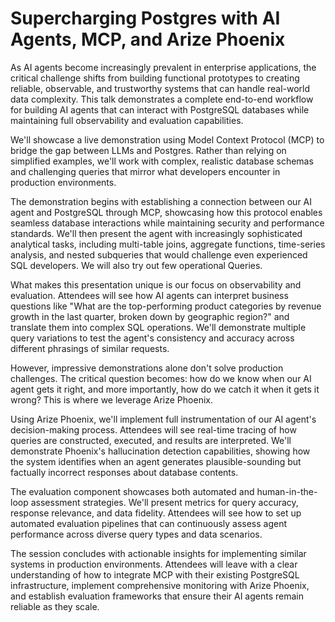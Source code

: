 # Supercharging Postgres with AI Agents, MCP, and Arize Phoenix


As AI agents become increasingly prevalent in enterprise applications, the critical challenge shifts from building functional prototypes to creating reliable, observable, and trustworthy systems that can handle real-world data complexity. 
This talk demonstrates a complete end-to-end workflow for building AI agents that can interact with PostgreSQL databases while maintaining full observability and evaluation capabilities.

We'll showcase a live demonstration using Model Context Protocol (MCP) to bridge the gap between LLMs and Postgres. Rather than relying on simplified examples, we'll work with complex, realistic database schemas and challenging queries that mirror what developers encounter in production environments.

The demonstration begins with establishing a connection between our AI agent and PostgreSQL through MCP, showcasing how this protocol enables seamless database interactions while maintaining security and performance standards. We'll then present the agent with increasingly sophisticated analytical tasks, including multi-table joins, aggregate functions, time-series analysis, and nested subqueries that would challenge even experienced SQL developers. We will also try out few operational Queries. 

What makes this presentation unique is our focus on observability and evaluation. Attendees will see how AI agents can interpret business questions like "What are the top-performing product categories by revenue growth in the last quarter, broken down by geographic region?" and translate them into complex SQL operations. We'll demonstrate multiple query variations to test the agent's consistency and accuracy across different phrasings of similar requests.

However, impressive demonstrations alone don't solve production challenges. The critical question becomes: how do we know when our AI agent gets it right, and more importantly, how do we catch it when it gets it wrong? This is where we leverage Arize Phoenix.

Using Arize Phoenix, we'll implement full instrumentation of our AI agent's decision-making process. Attendees will see real-time tracing of how queries are constructed, executed, and results are interpreted. We'll demonstrate Phoenix's hallucination detection capabilities, showing how the system identifies when an agent generates plausible-sounding but factually incorrect responses about database contents.

The evaluation component showcases both automated and human-in-the-loop assessment strategies. We'll present metrics for query accuracy, response relevance, and data fidelity. Attendees will see how to set up automated evaluation pipelines that can continuously assess agent performance across diverse query types and data scenarios.

The session concludes with actionable insights for implementing similar systems in production environments. Attendees will leave with a clear understanding of how to integrate MCP with their existing PostgreSQL infrastructure, implement comprehensive monitoring with Arize Phoenix, and establish evaluation frameworks that ensure their AI agents remain reliable as they scale.
